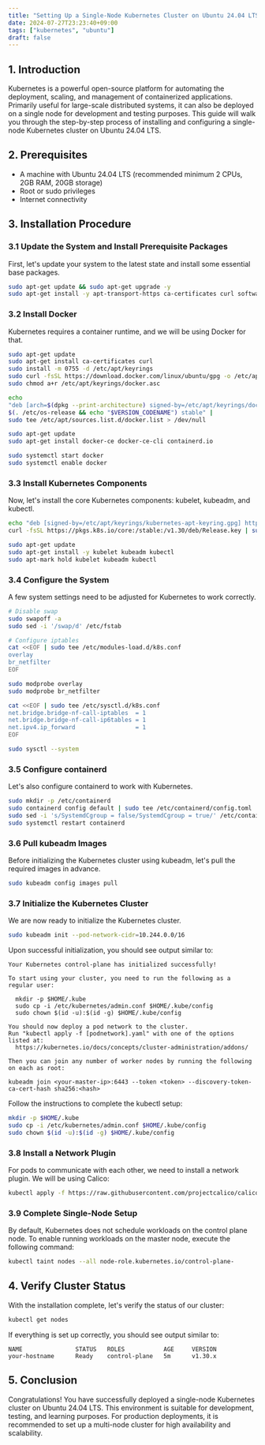 ```yaml
---
title: "Setting Up a Single-Node Kubernetes Cluster on Ubuntu 24.04 LTS"
date: 2024-07-27T23:23:40+09:00
tags: ["kubernetes", "ubuntu"]
draft: false
---
```


## 1. Introduction

Kubernetes is a powerful open-source platform for automating the deployment, scaling, and management of containerized applications. Primarily useful for large-scale distributed systems, it can also be deployed on a single node for development and testing purposes. This guide will walk you through the step-by-step process of installing and configuring a single-node Kubernetes cluster on Ubuntu 24.04 LTS.

## 2. Prerequisites

-   A machine with Ubuntu 24.04 LTS (recommended minimum 2 CPUs, 2GB RAM, 20GB storage)
-   Root or sudo privileges
-   Internet connectivity

## 3. Installation Procedure

### 3.1 Update the System and Install Prerequisite Packages

First, let's update your system to the latest state and install some essential base packages.

```bash
sudo apt-get update && sudo apt-get upgrade -y
sudo apt-get install -y apt-transport-https ca-certificates curl software-properties-common
```

### 3.2 Install Docker

Kubernetes requires a container runtime, and we will be using Docker for that.

```bash
sudo apt-get update
sudo apt-get install ca-certificates curl
sudo install -m 0755 -d /etc/apt/keyrings
sudo curl -fsSL https://download.docker.com/linux/ubuntu/gpg -o /etc/apt/keyrings/docker.asc
sudo chmod a+r /etc/apt/keyrings/docker.asc

echo 
"deb [arch=$(dpkg --print-architecture) signed-by=/etc/apt/keyrings/docker.asc] https://download.docker.com/linux/ubuntu 
$(. /etc/os-release && echo "$VERSION_CODENAME") stable" | 
sudo tee /etc/apt/sources.list.d/docker.list > /dev/null

sudo apt-get update
sudo apt-get install docker-ce docker-ce-cli containerd.io

sudo systemctl start docker
sudo systemctl enable docker
```

### 3.3 Install Kubernetes Components

Now, let's install the core Kubernetes components: kubelet, kubeadm, and kubectl.

```bash
echo "deb [signed-by=/etc/apt/keyrings/kubernetes-apt-keyring.gpg] https://pkgs.k8s.io/core:/stable:/v1.30/deb/ /" | sudo tee /etc/apt/sources.list.d/kubernetes.list
curl -fsSL https://pkgs.k8s.io/core:/stable:/v1.30/deb/Release.key | sudo gpg --dearmor -o /etc/apt/keyrings/kubernetes-apt-keyring.gpg

sudo apt-get update
sudo apt-get install -y kubelet kubeadm kubectl
sudo apt-mark hold kubelet kubeadm kubectl
```

### 3.4 Configure the System

A few system settings need to be adjusted for Kubernetes to work correctly.

```bash
# Disable swap
sudo swapoff -a
sudo sed -i '/swap/d' /etc/fstab

# Configure iptables
cat <<EOF | sudo tee /etc/modules-load.d/k8s.conf
overlay
br_netfilter
EOF

sudo modprobe overlay
sudo modprobe br_netfilter

cat <<EOF | sudo tee /etc/sysctl.d/k8s.conf
net.bridge.bridge-nf-call-iptables  = 1
net.bridge.bridge-nf-call-ip6tables = 1
net.ipv4.ip_forward                 = 1
EOF

sudo sysctl --system
```

### 3.5 Configure containerd

Let's also configure containerd to work with Kubernetes.

```bash
sudo mkdir -p /etc/containerd
sudo containerd config default | sudo tee /etc/containerd/config.toml
sudo sed -i 's/SystemdCgroup = false/SystemdCgroup = true/' /etc/containerd/config.toml
sudo systemctl restart containerd
```

### 3.6 Pull kubeadm Images

Before initializing the Kubernetes cluster using kubeadm, let's pull the required images in advance.

```bash
sudo kubeadm config images pull
```

### 3.7 Initialize the Kubernetes Cluster

We are now ready to initialize the Kubernetes cluster.

```bash
sudo kubeadm init --pod-network-cidr=10.244.0.0/16
```

Upon successful initialization, you should see output similar to:

```
Your Kubernetes control-plane has initialized successfully!

To start using your cluster, you need to run the following as a regular user:

  mkdir -p $HOME/.kube
  sudo cp -i /etc/kubernetes/admin.conf $HOME/.kube/config
  sudo chown $(id -u):$(id -g) $HOME/.kube/config

You should now deploy a pod network to the cluster.
Run "kubectl apply -f [podnetwork].yaml" with one of the options listed at:
  https://kubernetes.io/docs/concepts/cluster-administration/addons/

Then you can join any number of worker nodes by running the following on each as root:

kubeadm join <your-master-ip>:6443 --token <token> --discovery-token-ca-cert-hash sha256:<hash>
```

Follow the instructions to complete the kubectl setup:

```bash
mkdir -p $HOME/.kube
sudo cp -i /etc/kubernetes/admin.conf $HOME/.kube/config
sudo chown $(id -u):$(id -g) $HOME/.kube/config
```

### 3.8 Install a Network Plugin

For pods to communicate with each other, we need to install a network plugin. We will be using Calico:

```bash
kubectl apply -f https://raw.githubusercontent.com/projectcalico/calico/v3.26.1/manifests/calico.yaml
```

### 3.9 Complete Single-Node Setup

By default, Kubernetes does not schedule workloads on the control plane node. To enable running workloads on the master node, execute the following command:

```bash
kubectl taint nodes --all node-role.kubernetes.io/control-plane-
```

## 4. Verify Cluster Status

With the installation complete, let's verify the status of our cluster:

```bash
kubectl get nodes
```

If everything is set up correctly, you should see output similar to:

```
NAME               STATUS   ROLES           AGE     VERSION
your-hostname      Ready    control-plane   5m      v1.30.x
```

## 5. Conclusion

Congratulations! You have successfully deployed a single-node Kubernetes cluster on Ubuntu 24.04 LTS. This environment is suitable for development, testing, and learning purposes. For production deployments, it is recommended to set up a multi-node cluster for high availability and scalability.
